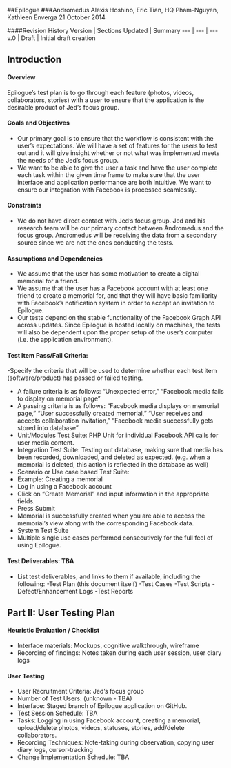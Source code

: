 ##Epilogue
###Andromedus
Alexis Hoshino, Eric Tian, HQ Pham-Nguyen, Kathleen Enverga
21 October 2014

####Revision History
Version | Sections Updated | Summary
---   | ---   | ---
v.0   | Draft   | Initial draft creation

## Introduction
#### Overview
Epilogue’s test plan is to go through each feature (photos, videos, collaborators, stories) with a user to ensure that the application is the desirable product of Jed’s focus group.

#### Goals and Objectives
- Our primary goal is to ensure that the workflow is consistent with the user’s expectations. We will have a set of features for the users to test out and it will give insight whether or not what was implemented meets the needs of the Jed’s focus group.
- We want to be able to give the user a task and have the user complete each task within the given time frame to make sure that the user interface and application performance are both intuitive. We want to ensure our integration with Facebook is processed seamlessly. 

#### Constraints
- We do not have direct contact with Jed’s focus group. Jed and his research team will be our primary contact between Andromedus and the focus group. Andromedus will be receiving the data from a secondary source since we are not the ones conducting the tests.

#### Assumptions and Dependencies
- We assume that the user has some motivation to create a digital memorial for a friend.
- We assume that the user has a Facebook account with at least one friend to create a memorial for, and that they will have basic familiarity with Facebook’s notification system in order to accept an invitation to Epilogue.
- Our tests depend on the stable functionality of the Facebook Graph API across updates. Since Epilogue is hosted locally on machines, the tests will also be dependent upon the proper setup of the user’s computer (i.e. the application environment).

#### Test Item Pass/Fail Criteria:
-Specify the criteria that will be used to determine whether each test item (software/product) has passed or failed testing.
- A failure criteria is as follows: “Unexpected error,” “Facebook media fails to display on memorial page”
- A passing criteria is as follows: “Facebook media displays on memorial page,” “User successfully created memorial,” “User receives and accepts collaboration invitation,” “Facebook media successfully gets stored into database”
- Unit/Modules Test Suite: PHP Unit for individual Facebook API calls for user media content.
- Integration Test Suite: Testing out database, making sure that media has been recorded, downloaded, and deleted as expected. (e.g. when a memorial is deleted, this action is reflected in the database as well)
- Scenario or Use case based Test Suite: 
- Example: Creating a memorial
- Log in using a Facebook account
- Click on “Create Memorial” and input information in the appropriate fields.
- Press Submit 
- Memorial is successfully created when you are able to access the memorial’s view along with the corresponding Facebook data.
- System Test Suite
- Multiple single use cases performed consecutively for the full feel of using Epilogue.
 
#### Test Deliverables: TBA
- List test deliverables, and links to them if available, including the following:
       -Test Plan (this document itself)
       -Test Cases
       -Test Scripts
       -Defect/Enhancement Logs
       -Test Reports
 
## Part II:  User Testing Plan

#### Heuristic Evaluation / Checklist
- Interface materials: Mockups, cognitive walkthrough, wireframe
- Recording of findings: Notes taken during each user session, user diary logs

#### User Testing
- User Recruitment Criteria: Jed’s focus group
- Number of Test Users: (unknown - TBA)
- Interface: Staged branch of Epilogue application on GitHub.
- Test Session Schedule: TBA
- Tasks: Logging in using Facebook account, creating a memorial, upload/delete photos, videos, statuses, stories, add/delete collaborators.
- Recording Techniques: Note-taking during observation, copying user diary logs, cursor-tracking
- Change Implementation Schedule: TBA

